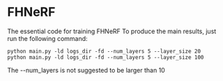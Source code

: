 # FHNeRF
The essential code for training FHNeRF
To produce the main results, just run the following command:
```
python main.py -ld logs_dir -fd --num_layers 5 --layer_size 20
python main.py -ld logs_dir -fd --num_layers 5 --layer_size 100
```
The --num_layers is not suggested to be larger than 10
